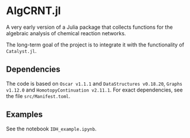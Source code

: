# AlgCRNT.jl

A very early version of a Julia package that collects functions for the algebraic analysis of chemical reaction networks.

The long-term goal of the project is to integrate it with the functionality of `Catalyst.jl`.

## Dependencies
The code is based on `Oscar v1.1.1` and `DataStructures v0.18.20`, `Graphs v1.12.0` and `HomotopyContinuation v2.11.1`. 
For exact dependencies, see the file `src/Manifest.toml`.

## Examples
See the notebook `IDH_example.ipynb`.
